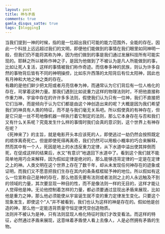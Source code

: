 ```yaml
---
layout: post
title: 神与矛盾
comments: true
gamla_disqus_satte: true
tags: [blogging]
---
```

当我们提到一神的时候，指的是一位超出我们可能的能力范围外，全能的存在。因此一个科技上远远超过我们的文明，即便他们能做到的事情在我们眼里如同神明一般，但我们仍不能将其称为神，因为他们做到的事是我们通过发展科技所有可能实现的。耶稣之所以被称作神之子，是因为他做到了不被认为是凡人所能做到的事，比如让死人复活，这样的事情被我们称作奇迹。而信奉多神的民族，则认为许多自然的事物背后皆有不同的神明操控，比如东升西落的太阳背后有位太阳神，因此也有月神和大地之神之类的存在。<br>
有趣的是他们鲜少把太阳或者月亮信奉为神，而通常认为它们背后有一位人格化的存在，司掌着这种力量。那我们遇到比如说重力这样的物理法则时，不把他直接称作重力神，宇宙中存在的许许多多法则，假使我们认为只有一位神，我们不直接把它们当神，而是倾向于认为它们都是由这个神创造出来的呢？大概是因为我们希望我们的神具有人类的特征，而不是与我们毫无关系吧。所以假使真的有神存在，但是它只是一丝不苟地像机器一样执行着它制定的法则，那么它本身存在与否和我们又有什么关系呢？究竟发生什么样的事情时我们会真的意识到，这个世界上有神存在呢？<br>
《死神来了》的主旨，就是电影开头本应该死的人，即使逃过一劫仍然会按照既定的顺序离奇死亡。但是即使死得再离奇，我们仍然可以用极小概率的巧合来解释，然而其中有一个人，死因是地上的水违反重力定律，从下水道中溢出使其摔倒而死，在促成这样的结果后，水又“有意识”地退回下水道中了。看到这个我们就不能简单地用巧合来解释，因为假如定律是绝对的，那么能够违背定律的一定是在定律之上的神。人类文明在这个世界上存在了数千年，却从未发现任何神存在的迹象或证明，而我们又不愿意把我们生存在其内的条条框框赋予神的地位。所以假如有这么一位宣称自己是神的存在，那么他首先要有法则或者法则之上的人永远触及不到的领域的力量，其次要显现一种目的性，而不是像法则一样的无目的，这样才能让人觉得他是神。无论他控制着怎样的力量，都必须要通过显现出矛盾来展现，比如他是重力之神，那么他必须能使从宇宙诞生就不变的重力定律发生变化。只要这个现象发生，即使这个“人”并不被看到，我们也认为这样的神是存在的。假如他是创造的神，那么他一定能违背质量守恒定律凭空创造物质。<br>
法则并不被认为是神，只有法则显现人格化特征时我们才改变看法。而这样的特征，必然通过矛盾来展现，这意味着矛盾使人看上去像人，人是必然拥有矛盾的生物。

